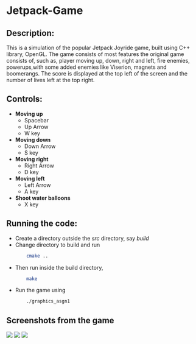 # Jetpack-Game

## Description:
This is a simulation of the popular Jetpack Joyride game, built using C++ library, OpenGL. The game consists of most features the original game consists of, such as, player moving up, down, right and left, fire enemies, powerups,with some added enemies like Viserion, magnets and boomerangs. The score is displayed at the top left of the screen and the number of lives left at the top right.

## Controls:
- **Moving up**
    - Spacebar 
    - Up Arrow 
    - W key
- **Moving down** 
    - Down Arrow 
    - S key
- **Moving right** 
    - Right Arrow 
    - D key
- **Moving left** 
    - Left Arrow 
    - A key
- **Shoot water balloons** 
    - X key

## Running the code:
* Create a directory outside the *src* directory, say *build*
* Change directory to build and run 
    ```bash
        cmake ..
    ```
* Then run inside the build directory, 
    ```bash
        make
    ```
* Run the game using 
    ```bash
        ./graphics_asgn1
    ```
 ## Screenshots from the game
 <img src="1.png" >
<img src="2.png" >
<img src="3.png" >

    
